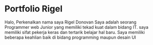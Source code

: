 # Portfolio Rigel

Halo, Perkenalkan nama saya Rigel Donovan
Saya adalah seorang Programmer web Junior yang memiliki tekad kuat dalam bidang IT. 
saya memiliki sifat pekerja keras dan tertarik belajar hal baru. Saya memiliki beberapa keahlian baik di bidang programming maupun desain UI
